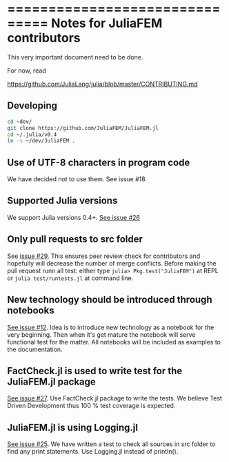 ===============================
Notes for JuliaFEM contributors
===============================

This very important document need to be done.

For now, read 

https://github.com/JuliaLang/julia/blob/master/CONTRIBUTING.md


Developing
----------
```bash
cd ~dev/
git clone https://github.com/JuliaFEM/JuliaFEM.jl
cd ~/.julia/v0.4
ln -s ~/dev/JuliaFEM .
```

Use of UTF-8 characters in program code
---------------------------------------
We have decided not to use them. See issue #18.

Supported Julia versions
------------------------
We support Julia versions 0.4+. [See issue #26](https://github.com/JuliaFEM/JuliaFEM.jl/issues/26)

Only pull requests to src folder
--------------------------------
See [issue #29](https://github.com/JuliaFEM/JuliaFEM.jl/issues/29). This ensures peer review check for contributors and hopefully will decrease the number of merge conflicts. Before making the pull request runn all test: either type `julia> Pkg.test("JuliaFEM")` at REPL or `julia test/runtests.jl` at command line. 

New technology should be introduced through notebooks
-----------------------------------------------------
[See issue #12](https://github.com/JuliaFEM/JuliaFEM.jl/issues/12). Idea is to introduce new technology as a notebook for the very beginning. Then when it's get mature the notebook will serve functional test for the matter. All notebooks will be included as examples to the documentation. 

FactCheck.jl is used to write test for the JuliaFEM.jl package
--------------------------------------------------------------
[See issue #27](https://github.com/JuliaFEM/JuliaFEM.jl/issues/27). Use FactCheck.jl package to write the tests. We believe Test Driven Development thus 100 % test coverage is expected. 

JuliaFEM.jl is using Logging.jl
-------------------------------
[See issue #25](https://github.com/JuliaFEM/JuliaFEM.jl/issues/25). We have written a test to check all sources in src folder to find any print statements. Use Logging.jl instead of println(). 
